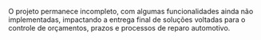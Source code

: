  O projeto permanece incompleto, com algumas funcionalidades ainda não implementadas, impactando a entrega final de soluções voltadas para o controle de orçamentos, prazos e processos de reparo automotivo.
